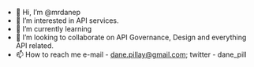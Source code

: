 - 👋 Hi, I’m @mrdanep
- 👀 I’m interested in API services.
- 🌱 I’m currently learning 
- 💞️ I’m looking to collaborate on API Governance, Design and everything API related.
- 📫 How to reach me e-mail - dane.pillay@gmail.com; twitter - dane_pill

<!---
mrdanep/mrdanep is a ✨ special ✨ repository because its `README.md` (this file) appears on your GitHub profile.
You can click the Preview link to take a look at your changes.
--->
